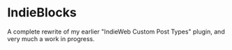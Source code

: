 # IndieBlocks
A complete rewrite of my earlier "IndieWeb Custom Post Types" plugin, and very much a work in progress.
